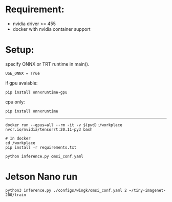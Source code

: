 # Requirement:

- nvidia driver >= 455
- docker with nvidia container support

# Setup:

specify ONNX or TRT runtime in main().
```
USE_ONNX = True
```
if gpu avaiable:
```
pip install onnxruntime-gpu
```
cpu only:
```
pip install onnxruntime
```


---

```
docker run --gpus=all --rm -it -v $(pwd):/workplace nvcr.io/nvidia/tensorrt:20.11-py3 bash

# In docker
cd /workplace
pip install -r requirements.txt

python inference.py omsi_conf.yaml
```

# Jetson Nano run
```
python3 inference.py ./configs/wingk/omsi_conf.yaml 2 ~/tiny-imagenet-200/train
```
